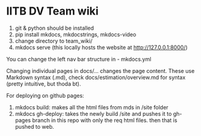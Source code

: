 # IITB DV Team wiki

1. git & python should be installed
2. pip install mkdocs, mkdocstrings, mkdocs-video
3. change directory to team_wiki/
4. mkdocs serve (this locally hosts the website at http://127.0.0.1:8000/)


You can change the left nav bar structure in - mkdocs.yml

Changing individual pages in docs/... changes the page content. These use Markdown syntax (.md), check docs/estimation/overview.md for syntax (pretty intuitive, but thoda bt).

For deploying on github pages:
1. mkdocs build: makes all the html files from mds in /site folder
2. mkdocs gh-deploy: takes the newly build /site and pushes it to gh-pages branch in this repo with only the req html files. then that is pushed to web.
